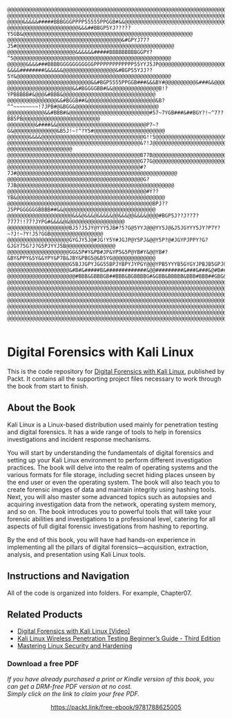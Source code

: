 ```

@@@@@@@@@@@@@@@@@@@@@@@@@@@@@@@@@@@@@@@@@@@@@@@@@@@@@@@@@@@@@@@@@@@@@@@@@@@@@@@@@@@@@@@@@@@@@@@@@@@@
@@@@@@@@@@@@@@@@@@@@@@@@@@@@@@@@@@@@@@@@@@@@@@@@@@@@@@@@@@@@@@@@@@@@@@@@@@@@@@@@@@@@@@@@@@@@@@@@@@@@
@@@@@&&&&&#####BBBGGGPPPP55555PPGGB#&&@@@@@@@@@@@@@@@@@@@@@@@@@@@@@@@@@@@@@@@@@@@@@@@@@@@@@@@@@@@@@@
@@@@@@@@@@@@@@@@@@@@@@@&&&##BBGP5YJ?????Y5GB&@@@@@@@@@@@@@@@@@@@@@@@@@@@@@@@@@@@@@@@@@@@@@@@@@@@@@@@
@@@@@@@@@@@@@@@@@@@@@@@@@@@@@@@@@@@@@&#GPYJ77?J5#@@@@@@@@@@@@@@@@@@@@@@@@@@@@@@@@@@@@@@@@@@@@@@@@@@@
@@@@@@@@@@@@@@@@@@@@@@&&&&&&#####BBBBBBBBBGGPY?^5@@@@@@@@@@@@@@@@@@@@@@@@@@@@@@@@@@@@@@@@@@@@@@@@@@@
@@@@@@&&&&###BBBBGGGGGGGGGGGPPPPPPPPPPPPP55YYJ5JP@@@@@@@@@@@@@@@@@@@@@@@@@@@@@@@@@@@@@@@@@@@@@@@@@@@
&&&&########&&&&&&@@@@@@@@@@@@@@@@@&#BGP55YJJ??5Y&@@@@@@@@@@@@@@@@@@@@@@@@@@@@@@@@@@@@@@@@@@@@@@@@@@
@@@@@@@@@@@@@@@@@@@@@@@@@@@&&#BGP5555PPGGB###&&&BY#@@@@@@@@@@&###&&@@@@@@@@@@@@@@@@@@@@@@@@@@@@@@@@@
@@@@@@@@@@@@@@@@@@@@@&&#BGGGGBB#&&@@@@@@@@@@@@@@@B!?YPBBBBB#&@@@&#BBB&@@@@@@@@@@@@@@@@@@@@@@@@@@@@@@
@@@@@@@@@@@@@@@@&&#BGGB##&@@@@@@@@@@@@@@@@@@@@@@&B?^^~~~~~~~~!7JPB#@&BGG&@@@@@@@@@@@@@@@@@@@@@@@@@@@
@@@@@@@@@@@@&&#BBB#&@@@@@@@@@@@@@@@@@@@@@@@@@@#57~7YGB###&##BGY?!~^7??BB5PB@@@@@@@@@@@@@@@@@@@@@@@@@
@@@@@@@@@&####&&@@@@@@@@@@@@@@@@@@@@@@@@@@@@@P7~?G&@@@@@@@@@@@@@@&B5J!~!^?Y5#@@@@@@@@@@@@@@@@@@@@@@@
@@@@@@@&&&&@@@@@@@@@@@@@@@@@@@@@@@@@@@@@@@@@G!!5@@@@@@@@@@@@@@@@@@@@@@&B5~:^^5@@@@@@@@@@@@@@@@@@@@@@
@@@@@@@@@@@@@@@@@@@@@@@@@@@@@@@@@@@@@@@@@@@&?!J@@@@@@@@@@@@@@@@@@@@@@@@@@G!^:^?@@@@@@@@@@@@@@@@@@@@@
@@@@@@@@@@@@@@@@@@@@@@@@@@@@@@@@@@@@@@@@@@@B77B@@@@@@@@@@@@@@@@@@@@@@@@@@@@#GJ~!YG#@@@@@@@@@@@@@@@@@
@@@@@@@@@@@@@@@@@@@@@@@@@@@@@@@@@@@@@@@@@@@G77G@@@@@@@@@@@@@@@@@@@@@@@@@@@@@@@&G7JB@@@@@@@@@@@@@@@@@
@@@@@@@@@@@@@@@@@@@@@@@@@@@@@@@@@@@@@@@@@@@#?7J#@@@@@@@@@@@@@@@@@@@@@@@@@@@@@@@@@@@@@@@@@@@@@@@@@@@@
@@@@@@@@@@@@@@@@@@@@@@@@@@@@@@@@@@@@@@@@@@@@G?7JB@@@@@@@@@@@@@@@@@@@@@@@@@@@@@@@@@@@@@@@@@@@@@@@@@@@
@@@@@@@@@@@@@@@@@@@@@@@@@@@@@@@@@@@@@@@@@@@@@#Y??YB&@@@@@@@@@@@@@@@@@@@@@@@@@@@@@@@@@@@@@@@@@@@@@@@@
@@@@@@@@@@@@@@@@@@@@@@@@@@@@@@@@@@@@@@@@@@@@@@@BPJ??J5PPGGGGGGBBBB##&&@@@@@@@@@@@@@@@@@@@@@@@@@@@@@@
@@@@@@@@@@@@@@@@@@@@@&&&@&&&@&&&&&@@&&&@@&&&&@@@@#BGP5J??J??7?7777!!77?JYPG#&&&&@&@@@@@@@@@@@@@@@@@@
@@@@@@@@@@@@@@@@@@@@BJ5?J5JY@YYY5JB#?5?G@5YYJ@@@YY5J@&J5JGYYY5JY?P7Y?~?J!~?Y!J5?GGB@@@@@@@@@@@@@@@@@
@@@@@@@@@@@@@@@@@@@@GYGJY5J@#JG!Y5Y#JGJP@Y5PJ&@@Y5P?@#JGYPJPPY?G?GJGY75G?J?G5PJYYJ5B@@@@@@@@@@@@@@@@
@@@@@@@@@@@@@@@@@@@@GG&5P#Y&PB#JP&YP5&5P@YB#Y&@@YB#?&BY&PPY&5Y&&YPY&P7B&JBY&PBG5@&B5YG@@@@@@@@@@@@@@
@@@@@@@@@@@@@@@@@@@@G5BJJGPYJGG55BPJYBPYJYPGY@@@YPB5YYYB5GYGYJPBJB5GPJGP5YPGJYBJG@@@&PYB@@@@@@@@@@@@
@@@@@@@@@@@@@@@@@@@@&#B#&#####B&#############&@@#########&###&###&@#B###@###&&#GJG@@@@&PB@@@@@@@@@@@
@@@@@@@@@@@@@@@@@@@@@@#BBB&GBBBGB##BBB&BGBBBBG#&GBB&BBBBB&BBB#BBB##GBG&BB&BBGB#&&Y5@@@@@B#@@@@@@@@@@
@@@@@@@@@@@@@@@@@@@@@@@@@@@@@@@@@@@@@@@@@@@@@@@@@@@@@@@@@@@@@@@@@@@@@@@@@@@@@@@@@@55@@@@@&@@@@@@@@@@
@@@@@@@@@@@@@@@@@@@@@@@@@@@@@@@@@@@@@@@@@@@@@@@@@@@@@@@@@@@@@@@@@@@@@@@@@@@@@@@@@@@5P@@@@@@@@@@@@@@@
@@@@@@@@@@@@@@@@@@@@@@@@@@@@@@@@@@@@@@@@@@@@@@@@@@@@@@@@@@@@@@@@@@@@@@@@@@@@@@@@@@@@5#@@@@@@@@@@@@@@
@@@@@@@@@@@@@@@@@@@@@@@@@@@@@@@@@@@@@@@@@@@@@@@@@@@@@@@@@@@@@@@@@@@@@@@@@@@@@@@@@@@@&P@@@@@@@@@@@@@@
@@@@@@@@@@@@@@@@@@@@@@@@@@@@@@@@@@@@@@@@@@@@@@@@@@@@@@@@@@@@@@@@@@@@@@@@@@@@@@@@@@@@@B&@@@@@@@@@@@@@
@@@@@@@@@@@@@@@@@@@@@@@@@@@@@@@@@@@@@@@@@@@@@@@@@@@@@@@@@@@@@@@@@@@@@@@@@@@@@@@@@@@@@&&@@@@@@@@@@@@@
@@@@@@@@@@@@@@@@@@@@@@@@@@@@@@@@@@@@@@@@@@@@@@@@@@@@@@@@@@@@@@@@@@@@@@@@@@@@@@@@@@@@@@@@@@@@@@@@@@@@


```


# Digital Forensics with Kali Linux
This is the code repository for [Digital Forensics with Kali Linux](https://www.packtpub.com/networking-and-servers/digital-forensics-kali-linux-0?utm_source=github&utm_medium=repository&utm_campaign=9781788625005), published by Packt. It contains all the supporting project files necessary to work through the book from start to finish.

## About the Book

Kali Linux is a Linux-based distribution used mainly for penetration testing and digital forensics. It has a wide range of tools to help in forensics investigations and incident response mechanisms.

You will start by understanding the fundamentals of digital forensics and setting up your Kali Linux environment to perform different investigation practices. The book will delve into the realm of operating systems and the various formats for file storage, including secret hiding places unseen by the end user or even the operating system. The book will also teach you to create forensic images of data and maintain integrity using hashing tools. Next, you will also master some advanced topics such as autopsies and acquiring investigation data from the network, operating system memory, and so on. The book introduces you to powerful tools that will take your forensic abilities and investigations to a professional level, catering for all aspects of full digital forensic investigations from hashing to reporting.

By the end of this book, you will have had hands-on experience in implementing all the pillars of digital forensics—acquisition, extraction, analysis, and presentation using Kali Linux tools.

## Instructions and Navigation

All of the code is organized into folders. For example, Chapter07.

## Related Products

* [Digital Forensics with Kali Linux [Video]](https://www.packtpub.com/networking-and-servers/digital-forensics-kali-linux?utm_source=github&utm_medium=repository&utm_campaign=9781783989225)
* [Kali Linux Wireless Penetration Testing Beginner’s Guide - Third Edition](https://www.packtpub.com/networking-and-servers/kali-linux-wireless-penetration-testing-beginner%E2%80%99s-guide-third-edition?utm_source=github&utm_medium=repository&utm_campaign=9781788831925)
* [Mastering Linux Security and Hardening](https://www.packtpub.com/networking-and-servers/mastering-linux-security-and-hardening?utm_source=github&utm_medium=repository&utm_campaign=9781788620307)

### Download a free PDF

 <i>If you have already purchased a print or Kindle version of this book, you can get a DRM-free PDF version at no cost.<br>Simply click on the link to claim your free PDF.</i>
<p align="center"> <a href="https://packt.link/free-ebook/9781788625005">https://packt.link/free-ebook/9781788625005 </a> </p>
